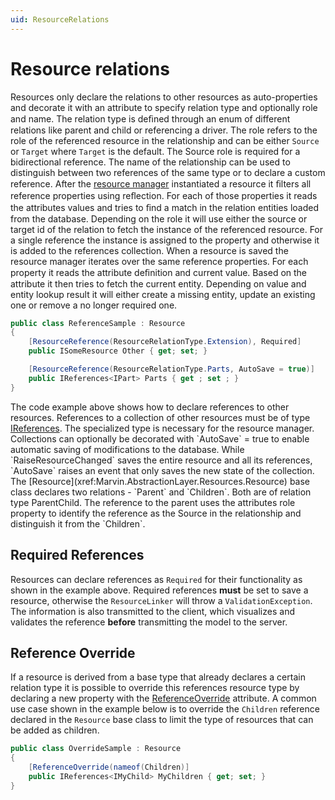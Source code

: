 ```yaml
---
uid: ResourceRelations
---
```

# Resource relations

Resources only declare the relations to other resources as auto-properties and decorate it with an attribute to specify relation type and optionally role and name. The relation type is deﬁned through an enum of different relations like parent and child or referencing a driver. The role refers to the role of the referenced resource in the relationship and can be either `Source` or `Target` where `Target` is the default. The Source role is required for a bidirectional reference. The name of the relationship can be used to distinguish between two references of the same type or to declare a custom reference. After the [resource manager](xref:ResourceManagement) instantiated a resource it ﬁlters all reference properties using reﬂection. For each of those properties it reads the attributes values and tries to ﬁnd a match in the relation entities loaded from the database. Depending on the role it will use either the source or target id of the relation to fetch the instance of the referenced resource. For a single reference the instance is assigned to the property and otherwise it is added to the references collection. When a resource is saved the resource manager iterates over the same reference properties. For each property it reads the attribute deﬁnition and current value. Based on the attribute it then tries to fetch the current entity. Depending on value and entity lookup result it will either create a missing entity, update an existing one or remove a no longer required one.

```cs
public class ReferenceSample : Resource
{
    [ResourceReference(ResourceRelationType.Extension), Required]
    public ISomeResource Other { get; set; }

    [ResourceReference(ResourceRelationType.Parts, AutoSave = true)]
    public IReferences<IPart> Parts { get ; set ; }
}
```

The code example above shows how to declare references to other resources. References to a collection of other resources must be of type [IReferences](xref:Marvin.AbstractionLayer.Resources.IReferences`1). The specialized type is necessary for the resource manager. Collections can optionally be decorated with `AutoSave` = true to enable automatic saving of modifications to the database. While `RaiseResourceChanged` saves the entire resource and all its references, `AutoSave` raises an event that only saves the new state of the collection. The [Resource](xref:Marvin.AbstractionLayer.Resources.Resource) base class declares two relations - `Parent` and `Children`. Both are of relation type ParentChild. The reference to the parent uses the attributes role property to identify the reference as the Source in the relationship and distinguish it from the `Children`.

## Required References

Resources can declare references as `Required` for their functionality as shown in the example above. Required references **must** be set to save a resource, otherwise the `ResourceLinker` will throw a `ValidationException`. The information is also transmitted to the client, which visualizes and validates the reference **before** transmitting the model to the server. 

## Reference Override

If a resource is derived from a base type that already declares a certain relation type it is possible to override this references resource type by declaring a new property with the [ReferenceOverride](xref:Marvin.AbstractionLayer.Resources.ReferenceOverrideAttribute) attribute. A common use case shown in the example below is to override the `Children` reference declared in the `Resource` base class to limit the type of resources that can be added as children.

```cs
public class OverrideSample : Resource
{
    [ReferenceOverride(nameof(Children)]
    public IReferences<IMyChild> MyChildren { get; set; }
}
```